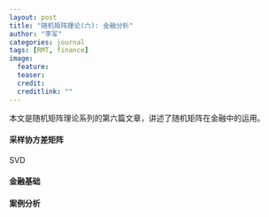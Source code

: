 ```yaml
---
layout: post
title: "随机矩阵理论(六): 金融分析"
author: "李军"
categories: journal
tags: [RMT, finance]
image:
  feature: 
  teaser: 
  credit: 
  creditlink: ""
---
```


本文是随机矩阵理论系列的第六篇文章，讲述了随机矩阵在金融中的运用。

#### 采样协方差矩阵

SVD

#### 金融基础

#### 案例分析
